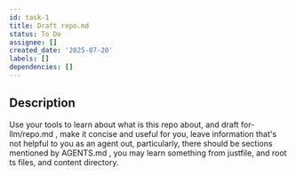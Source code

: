 ```yaml
---
id: task-1
title: Draft repo.md
status: To Do
assignee: []
created_date: '2025-07-20'
labels: []
dependencies: []
---
```


## Description

Use your tools to learn about what is this repo about, and draft for-llm/repo.md , make it concise and useful for you, leave information that's not helpful to you as an agent out, particularly, there should be sections mentioned by AGENTS.md , you may learn something from justfile, and root ts files, and content directory.
